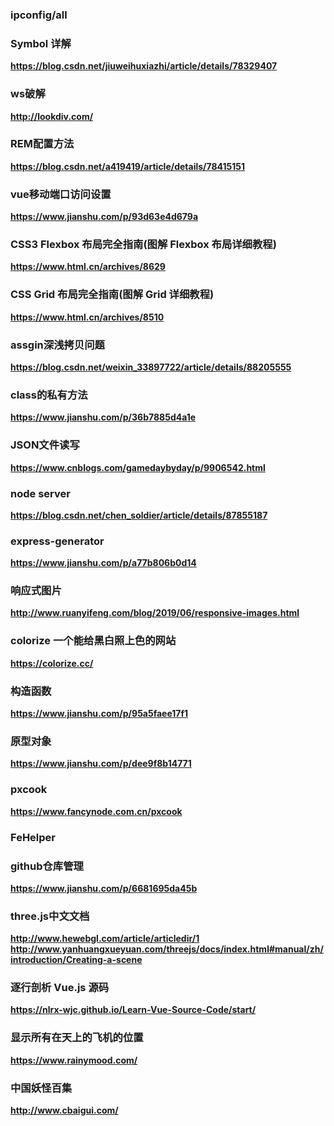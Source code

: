 ### ipconfig/all

### Symbol 详解
**https://blog.csdn.net/jiuweihuxiazhi/article/details/78329407**

### ws破解
**http://lookdiv.com/**

### REM配置方法
**https://blog.csdn.net/a419419/article/details/78415151**

### vue移动端口访问设置
**https://www.jianshu.com/p/93d63e4d679a**

### CSS3 Flexbox 布局完全指南(图解 Flexbox 布局详细教程)
**https://www.html.cn/archives/8629**

### CSS Grid 布局完全指南(图解 Grid 详细教程)
**https://www.html.cn/archives/8510**

### assgin深浅拷贝问题
**https://blog.csdn.net/weixin_33897722/article/details/88205555**

### class的私有方法
**https://www.jianshu.com/p/36b7885d4a1e**

### JSON文件读写
**https://www.cnblogs.com/gamedaybyday/p/9906542.html**

### node server
**https://blog.csdn.net/chen_soldier/article/details/87855187**

### express-generator
**https://www.jianshu.com/p/a77b806b0d14**

### 响应式图片
**http://www.ruanyifeng.com/blog/2019/06/responsive-images.html**

### colorize 一个能给黑白照上色的网站
**https://colorize.cc/**

### 构造函数
**https://www.jianshu.com/p/95a5faee17f1**

### 原型对象
**https://www.jianshu.com/p/dee9f8b14771**

### pxcook
**https://www.fancynode.com.cn/pxcook**

### FeHelper

### github仓库管理
**https://www.jianshu.com/p/6681695da45b**


### three.js中文文档
**http://www.hewebgl.com/article/articledir/1**
**http://www.yanhuangxueyuan.com/threejs/docs/index.html#manual/zh/introduction/Creating-a-scene**

### 逐行剖析 Vue.js 源码
**https://nlrx-wjc.github.io/Learn-Vue-Source-Code/start/**


### 显示所有在天上的飞机的位置
**https://www.rainymood.com/**


### 中国妖怪百集
**http://www.cbaigui.com/**
